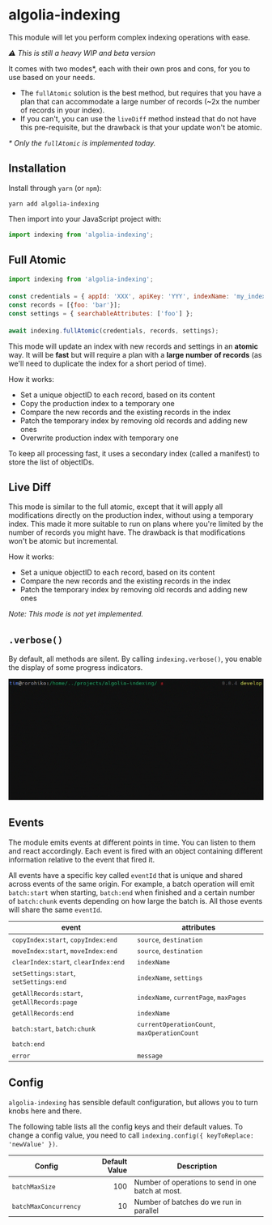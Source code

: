# algolia-indexing

This module will let you perform complex indexing operations with ease.

_⚠ This is still a heavy WIP and beta version_

It comes with two modes\*, each with their own pros and cons, for you to use
based on your needs. 

- The `fullAtomic` solution is the best method, but requires that you have
  a plan that can accommodate a large number of records (~2x the number of
  records in your index). 
- If you can't, you can use the `liveDiff` method instead that do not have this
  pre-requisite, but the drawback is that your update won't be atomic.

_\* Only the `fullAtomic` is implemented today._

## Installation

Install through `yarn` (or `npm`):

```
yarn add algolia-indexing
```

Then import into your JavaScript project with:

```javascript
import indexing from 'algolia-indexing';
```

## Full Atomic

```javascript
import indexing from 'algolia-indexing';

const credentials = { appId: 'XXX', apiKey: 'YYY', indexName: 'my_index' }
const records = [{foo: 'bar'}];
const settings = { searchableAttributes: ['foo'] };

await indexing.fullAtomic(credentials, records, settings);
```

This mode will update an index with new records and settings in an **atomic**
way. It will be **fast** but will require a plan with a **large number of
records** (as we'll need to duplicate the index for a short period of time).

How it works:

- Set a unique objectID to each record, based on its content
- Copy the production index to a temporary one
- Compare the new records and the existing records in the index
- Patch the temporary index by removing old records and adding new ones
- Overwrite production index with temporary one

To keep all processing fast, it uses a secondary index (called a manifest) to
store the list of objectIDs.

## Live Diff

This mode is similar to the full atomic, except that it will apply all
modifications directly on the production index, without using a temporary index.
This made it more suitable to run on plans where you're limited by the number of
records you might have. The drawback is that modifications won't be atomic but
incremental.

How it works:

- Set a unique objectID to each record, based on its content
- Compare the new records and the existing records in the index
- Patch the temporary index by removing old records and adding new ones

_Note: This mode is not yet implemented._

## `.verbose()`

By default, all methods are silent. By calling `indexing.verbose()`, you enable
the display of some progress indicators.

![Example of a Full Atomic](./.github/full-atomic.gif)

## Events

The module emits events at different points in time. You can listen to them and
react accordingly. Each event is fired with an object containing different
information relative to the event that fired it. 

All events have a specific key called `eventId` that is unique and shared across
events of the same origin. For example, a batch operation will emit
`batch:start` when starting, `batch:end` when finished and a certain number of
`batch:chunk` events depending on how large the batch is. All those events will
share the same `eventId`.

| event                                       | attributes                                   |
| --------------------------------------------|----------------------------------------------|
| `copyIndex:start`, `copyIndex:end`          | `source`, `destination`                      | 
| `moveIndex:start`, `moveIndex:end`          | `source`, `destination`                      | 
| `clearIndex:start`, `clearIndex:end`        | `indexName`                                  | 
| `setSettings:start`, `setSettings:end`      | `indexName`, `settings`                      |
| `getAllRecords:start`, `getAllRecords:page` | `indexName`, `currentPage`, `maxPages`       |
| `getAllRecords:end`                         | `indexName`                                  |
| `batch:start`, `batch:chunk`                | `currentOperationCount`, `maxOperationCount` |
| `batch:end`                                 |                                              |
| `error`                                     | `message`                                    |

## Config

`algolia-indexing` has sensible default configuration, but allows you to turn
knobs here and there.

The following table lists all the config keys and their default values. To
change a config value, you need to call `indexing.config({ keyToReplace:
'newValue' })`.

| Config                | Default Value | Description                                       |
|-----------------------|--------------:|---------------------------------------------------|
| `batchMaxSize`        | 100           | Number of operations to send in one batch at most. |
| `batchMaxConcurrency` | 10            | Number of batches do we run in parallel            |
